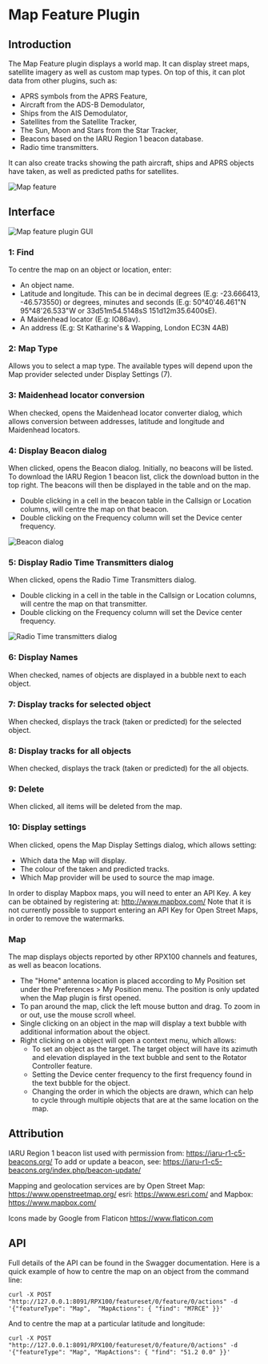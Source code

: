﻿<h1>Map Feature Plugin</h1>

<h2>Introduction</h2>

The Map Feature plugin displays a world map. It can display street maps, satellite imagery as well as custom map types.
On top of this, it can plot data from other plugins, such as:

* APRS symbols from the APRS Feature,
* Aircraft from the ADS-B Demodulator,
* Ships from the AIS Demodulator,
* Satellites from the Satellite Tracker,
* The Sun, Moon and Stars from the Star Tracker,
* Beacons based on the IARU Region 1 beacon database.
* Radio time transmitters.

It can also create tracks showing the path aircraft, ships and APRS objects have taken, as well as predicted paths for satellites.

![Map feature](../../../doc/img/Map_plugin_beacons.png)

<h2>Interface</h2>

![Map feature plugin GUI](../../../doc/img/Map_plugin.png)

<h3>1: Find</h3>

To centre the map on an object or location, enter:

* An object name.
* Latitude and longitude. This can be in decimal degrees (E.g: -23.666413, -46.573550) or degrees, minutes and seconds (E.g: 50°40'46.461"N 95°48'26.533"W or 33d51m54.5148sS 151d12m35.6400sE).
* A Maidenhead locator (E.g: IO86av).
* An address (E.g: St Katharine's & Wapping, London EC3N 4AB)

<h3>2: Map Type</h3>

Allows you to select a map type. The available types will depend upon the Map provider
selected under Display Settings (7).

<h3>3: Maidenhead locator conversion</h3>

When checked, opens the Maidenhead locator converter dialog, which allows conversion between addresses, latitude and longitude and Maidenhead locators.

<h3>4: Display Beacon dialog</h3>

When clicked, opens the Beacon dialog. Initially, no beacons will be listed. To download the IARU Region 1 beacon list, click the download button in the top right.
The beacons will then be displayed in the table and on the map.

* Double clicking in a cell in the beacon table in the Callsign or Location columns, will centre the map on that beacon.
* Double clicking on the Frequency column will set the Device center frequency.

![Beacon dialog](../../../doc/img/Map_plugin_beacon_dialog.png)

<h3>5: Display Radio Time Transmitters dialog</h3>

When clicked, opens the Radio Time Transmitters dialog.

* Double clicking in a cell in the table in the Callsign or Location columns, will centre the map on that transmitter.
* Double clicking on the Frequency column will set the Device center frequency.

![Radio Time transmitters dialog](../../../doc/img/Map_plugin_radiotime_dialog.png)

<h3>6: Display Names</h3>

When checked, names of objects are displayed in a bubble next to each object.

<h3>7: Display tracks for selected object</h3>

When checked, displays the track (taken or predicted) for the selected object.

<h3>8: Display tracks for all objects</h3>

When checked, displays the track (taken or predicted) for the all objects.

<h3>9: Delete</h3>

When clicked, all items will be deleted from the map.

<h3>10: Display settings</h3>

When clicked, opens the Map Display Settings dialog, which allows setting:

* Which data the Map will display.
* The colour of the taken and predicted tracks.
* Which Map provider will be used to source the map image.

In order to display Mapbox maps, you will need to enter an API Key. A key can be obtained by registering at: http://www.mapbox.com/
Note that it is not currently possible to support entering an API Key for Open Street Maps, in order to remove the watermarks.

<h3>Map</h3>

The map displays objects reported by other RPX100 channels and features, as well as beacon locations.

* The "Home" antenna location is placed according to My Position set under the Preferences > My Position menu. The position is only updated when the Map plugin is first opened.
* To pan around the map, click the left mouse button and drag. To zoom in or out, use the mouse scroll wheel.
* Single clicking on an object in the map will display a text bubble with additional information about the object.
* Right clicking on a object will open a context menu, which allows:
  * To set an object as the target. The target object will have its azimuth and elevation displayed in the text bubble and sent to the Rotator Controller feature.
  * Setting the Device center frequency to the first frequency found in the text bubble for the object.
  * Changing the order in which the objects are drawn, which can help to cycle through multiple objects that are at the same location on the map.

<h2>Attribution</h2>

IARU Region 1 beacon list used with permission from: https://iaru-r1-c5-beacons.org/  To add or update a beacon, see: https://iaru-r1-c5-beacons.org/index.php/beacon-update/

Mapping and geolocation services are by Open Street Map: https://www.openstreetmap.org/ esri: https://www.esri.com/ and Mapbox: https://www.mapbox.com/

Icons made by Google from Flaticon https://www.flaticon.com

<h2>API</h2>

Full details of the API can be found in the Swagger documentation. Here is a quick example of how to centre the map on an object from the command line:

    curl -X POST "http://127.0.0.1:8091/RPX100/featureset/0/feature/0/actions" -d '{"featureType": "Map",  "MapActions": { "find": "M7RCE" }}'

And to centre the map at a particular latitude and longitude:

    curl -X POST "http://127.0.0.1:8091/RPX100/featureset/0/feature/0/actions" -d '{"featureType": "Map", "MapActions": { "find": "51.2 0.0" }}'
